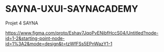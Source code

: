 # SAYNA-UXUI-SAYNACADEMY
Projet 4 SAYNA

https://www.figma.com/proto/Eshav7JqoPvENibfHccS04/Untitled?node-id=1-2&starting-point-node-id=1%3A2&mode=design&t=tzWfFSs5EPnWazY1-1
